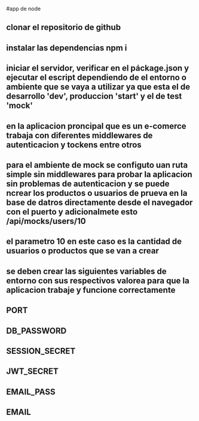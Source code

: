 #app de node 

## clonar el repositorio de github
## instalar las dependencias npm i
## iniciar el servidor, verificar en el páckage.json y ejecutar el escript dependiendo de el entorno o ambiente que se vaya a utilizar ya que esta el de desarrollo 'dev', produccion 'start' y el de test 'mock'
## en la aplicacion proncipal que es un e-comerce trabaja con diferentes middlewares de autenticacion y tockens entre otros
## para el ambiente de mock se configuto uan ruta simple sin middlewares para probar la aplicacion sin problemas de autenticacion y se puede ncrear los productos o usuarios de prueva en la base de datros directamente desde el navegador con el puerto y adicionalmete esto /api/mocks/users/10
## el parametro 10 en este caso  es la cantidad de usuarios o productos que se van a crear 
## se deben crear las siguientes variables de entorno con sus respectivos valorea para que la aplicacion trabaje y funcione correctamente 
## PORT
## DB_PASSWORD
## SESSION_SECRET
## JWT_SECRET
## EMAIL_PASS
## EMAIL
